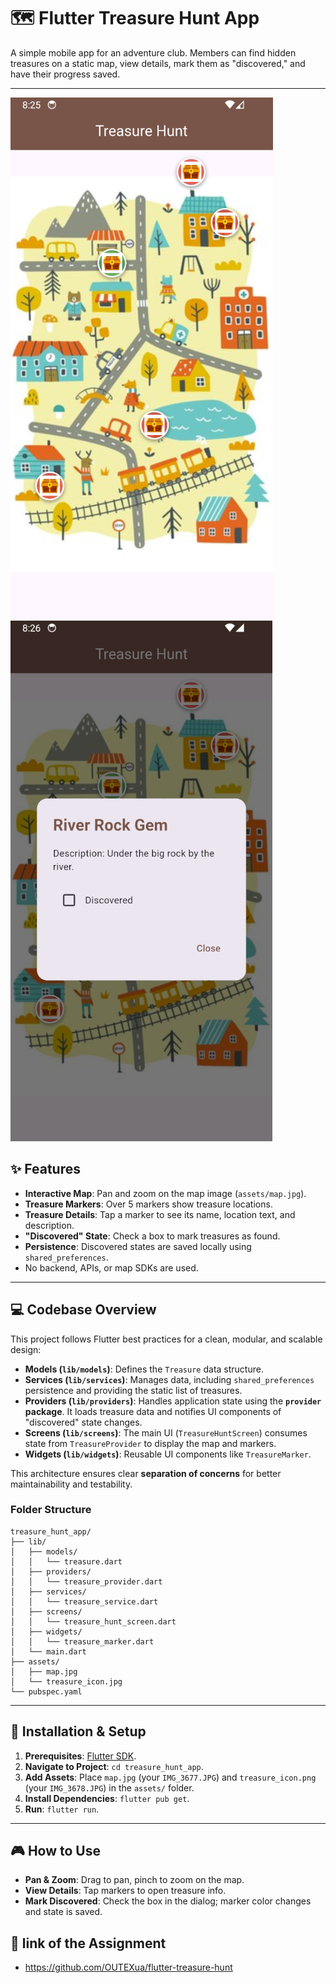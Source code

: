 # 🗺️ Flutter Treasure Hunt App

A simple mobile app for an adventure club. Members can find hidden treasures on a static map, view details, mark them as "discovered," and have their progress saved.

---

![Alt text](assets/ss/Screenshot_1.png)
![Alt text](assets/ss/Screenshot_2.png)

## ✨ Features

* **Interactive Map**: Pan and zoom on the map image (`assets/map.jpg`).
* **Treasure Markers**: Over 5 markers show treasure locations.
* **Treasure Details**: Tap a marker to see its name, location text, and description.
* **"Discovered" State**: Check a box to mark treasures as found.
* **Persistence**: Discovered states are saved locally using `shared_preferences`.
* No backend, APIs, or map SDKs are used.

---

## 💻 Codebase Overview

This project follows Flutter best practices for a clean, modular, and scalable design:

* **Models (`lib/models`)**: Defines the `Treasure` data structure.
* **Services (`lib/services`)**: Manages data, including `shared_preferences` persistence and providing the static list of treasures.
* **Providers (`lib/providers`)**: Handles application state using the **`provider` package**. It loads treasure data and notifies UI components of "discovered" state changes.
* **Screens (`lib/screens`)**: The main UI (`TreasureHuntScreen`) consumes state from `TreasureProvider` to display the map and markers.
* **Widgets (`lib/widgets`)**: Reusable UI components like `TreasureMarker`.

This architecture ensures clear **separation of concerns** for better maintainability and testability.

### Folder Structure


```plaintext
treasure_hunt_app/
├── lib/   
│   ├── models/
│   │   └── treasure.dart
│   ├── providers/
│   │   └── treasure_provider.dart
│   ├── services/
│   │   └── treasure_service.dart
│   ├── screens/
│   │   └── treasure_hunt_screen.dart
│   ├── widgets/
│   │   └── treasure_marker.dart
│   └── main.dart
├── assets/
│   ├── map.jpg
│   └── treasure_icon.jpg
└── pubspec.yaml
``` 




---

## 🚀 Installation & Setup

1.  **Prerequisites**: [Flutter SDK](https://flutter.dev/docs/get-started/install).
2.  **Navigate to Project**: `cd treasure_hunt_app`.
3.  **Add Assets**: Place `map.jpg` (your `IMG_3677.JPG`) and `treasure_icon.png` (your `IMG_3678.JPG`) in the `assets/` folder.
4.  **Install Dependencies**: `flutter pub get`.
5.  **Run**: `flutter run`.

---

## 🎮 How to Use

* **Pan & Zoom**: Drag to pan, pinch to zoom on the map.
* **View Details**: Tap markers to open treasure info.
* **Mark Discovered**: Check the box in the dialog; marker color changes and state is saved.


## 🧪 link of the Assignment
* https://github.com/OUTEXua/flutter-treasure-hunt